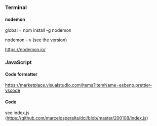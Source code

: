 ### Terminal

#### nodemon

global = npm install -g nodemon

nodemon - v (see the version)

https://nodemon.io/

### JavaScript

#### Code formatter

https://marketplace.visualstudio.com/items?itemName=esbenp.prettier-vscode

#### Code

see index.js (https://github.com/marcelosperalta/dci/blob/master/200108/index.js)
